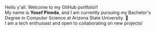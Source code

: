 <!--- 👋 Hi, I’m @Yoshi-1842
- 👀 I’m interested in ...
- 🌱 I’m currently learning ...
- 💞️ I’m looking to collaborate on ...
- 📫 How to reach me ...--->
Hello y'all. Welcome to my GitHub portfolio!! <br>
My name is <b>Yosef Pineda</b>, and I am currently pursuing my Bachelor's Degree in Computer Science at Arizona State University. 🔱 <br>
I am a tech enthusiast and open to collaborating on new projects!



<!---
Yoshi-1842/Yoshi-1842 is a ✨ special ✨ repository because its `README.md` (this file) appears on your GitHub profile.
You can click the Preview link to take a look at your changes.
--->
